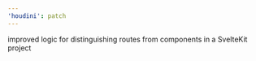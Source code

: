 ```yaml
---
'houdini': patch
---
```


improved logic for distinguishing routes from components in a SvelteKit project
